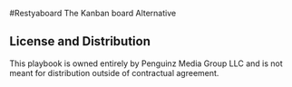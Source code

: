 #Restyaboard
The Kanban board Alternative

## License and Distribution
This playbook is owned entirely by Penguinz Media Group LLC and is not meant for distribution outside of contractual agreement.
